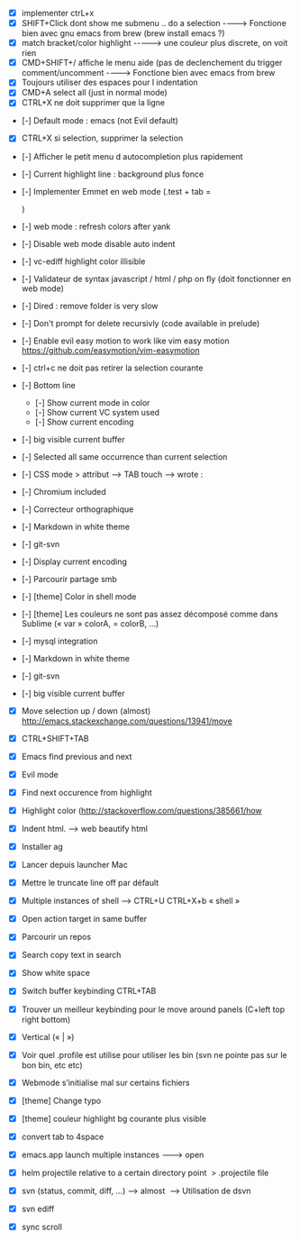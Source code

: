 - [x] implementer ctrL+x
- [x] SHIFT+Click dont show me submenu .. do a selection
      ----> Fonctione bien avec gnu emacs from brew (brew install emacs ?)
- [x] match bracket/color highlight -----> une couleur plus discrete, on voit rien
- [x] CMD+SHIFT+/ affiche le menu aide (pas de declenchement du trigger comment/uncomment
      ----> Fonctione bien avec emacs from brew
- [x] Toujours utiliser des espaces pour l indentation 
- [x] CMD+A select all (just in normal mode)
- [x] CTRL+X ne doit supprimer que la ligne
- [-] Default mode : emacs (not Evil default)
- [x] CTRL+X si selection, supprimer la selection
- [-] Afficher le petit menu d autocompletion plus rapidement
- [-] Current highlight line : background plus fonce
- [-] Implementer Emmet en web mode (.test + tab = <div class="test"></div>)
- [-] web mode : refresh colors after yank
- [-] Disable web mode disable auto indent 
- [-] vc-ediff highlight color illisible
- [-] Validateur de syntax javascript / html / php on fly (doit fonctionner en web mode)
- [-] Dired : remove folder is very slow
- [-] Don't prompt for delete recursivly (code available in prelude)
- [-] Enable evil easy motion to work like vim easy motion  https://github.com/easymotion/vim-easymotion
- [-] ctrl+c ne doit pas retirer la selection courante

- [-] Bottom line
  - [-] Show current mode in color
  - [-] Show current VC system used
  - [-] Show current encoding
- [-] big visible current buffer
- [-] Selected all same occurrence than current selection   
- [-] CSS mode > attribut —> TAB touch —> wrote :   
- [-] Chromium included   
- [-] Correcteur orthographique   
- [-] Markdown in white theme
- [-] git-svn
- [-] Display current encoding   
- [-] Parcourir partage smb   
- [-] [theme] Color in shell mode   
- [-] [theme] Les couleurs ne sont pas assez décomposé comme dans Sublime (« var » colorA, = colorB, …)   
- [-] mysql integration  
- [-] Markdown in white theme
- [-] git-svn
- [-] big visible current buffer

- [x] Move selection up / down (almost)            http://emacs.stackexchange.com/questions/13941/move
- [x] CTRL+SHIFT+TAB   
- [x] Emacs find previous and next   
- [x] Evil mode 
- [x] Find next occurence from highlight   
- [x] Highlight color (http://stackoverflow.com/questions/385661/how
- [x] Indent html.  —> web beautify html   
- [x] Installer ag    
- [x] Lancer depuis launcher Mac   
- [x] Mettre le truncate line off par défault   
- [x] Multiple instances of shell ——> CTRL+U CTRL+X+b « shell »   
- [x] Open action target in same buffer   
- [x] Parcourir un repos   
- [x] Search copy text in search   
- [x] Show white space   
- [x] Switch buffer keybinding CTRL+TAB 
- [x] Trouver un meilleur keybinding pour le move around panels (C+left top right bottom)   
- [x] Vertical (« | »)      
- [x] Voir quel .profile est utilise pour utiliser les bin (svn ne pointe pas sur le bon bin, etc etc)   
- [x] Webmode s’initialise mal sur certains fichiers   
- [x] [theme] Change typo   
- [x] [theme] couleur highlight bg courante plus visible   
- [x] convert tab to 4space   
- [x] emacs.app launch multiple instances ———> open 
- [x] helm projectile relative to a certain directory point       > .projectile file   
- [x] svn (status, commit, diff, …) ——> almost          —> Utilisation de dsvn   
- [x] svn ediff       
- [x] sync scroll   










